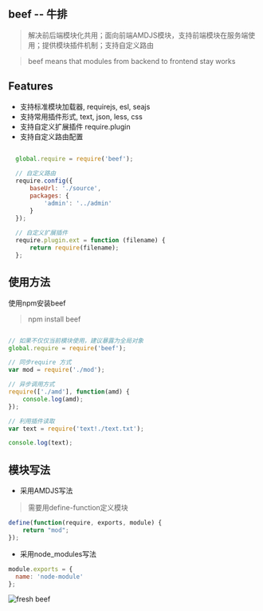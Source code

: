 beef -- 牛排
-----------------

> 解决前后端模块化共用；面向前端AMDJS模块，支持前端模块在服务端使用；提供模块插件机制；支持自定义路由

> beef means that modules from backend to frontend stay works

## Features
 * 支持标准模块加载器, requirejs, esl, seajs
 * 支持常用插件形式, text, json, less, css
 * 支持自定义扩展插件 require.plugin
 * 支持自定义路由配置

```js

  global.require = require('beef');
  
  // 自定义路由
  require.config({
      baseUrl: './source',
      packages: {
          'admin': '../admin'
      }
  });
  
  // 自定义扩展插件
  require.plugin.ext = function (filename) {
      return require(filename);
  };

```

 
## 使用方法

使用npm安装beef

> npm install beef


```js

// 如果不仅仅当前模块使用，建议暴露为全局对象
global.require = require('beef');

// 同步require 方式
var mod = require('./mod');

// 异步调用方式
require(['./amd'], function(amd) {
    console.log(amd);
});

// 利用插件读取
var text = require('text!./text.txt');

console.log(text);

```

## 模块写法

- 采用AMDJS写法
> 需要用define-function定义模块

```js
define(function(require, exports, module) {
    return "mod";
});
```
- 采用node_modules写法

```js
module.exports = {
  name: 'node-module'
};
```




  ![fresh beef](http://image4.buy.ccb.com/images/59288134/1373701097874_3.jpg)
